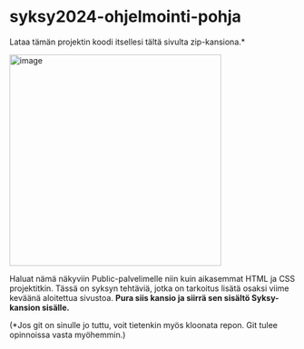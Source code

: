 ﻿# syksy2024-ohjelmointi-pohja

Lataa tämän projektin koodi itsellesi tältä sivulta zip-kansiona.\*

<img width="373" alt="image" src="https://github.com/webohjelmointi/kevat2024pohja/assets/102667765/8dc433ad-3883-4676-9696-2f682cc0adf9">


Haluat nämä näkyviin Public-palvelimelle niin kuin aikasemmat HTML ja CSS projektitkin.
Tässä on syksyn tehtäviä, jotka on tarkoitus lisätä osaksi viime keväänä aloitettua sivustoa. **Pura siis kansio ja siirrä sen sisältö Syksy-kansion sisälle.**


(\*Jos git on sinulle jo tuttu, voit tietenkin myös kloonata repon. Git tulee opinnoissa vasta myöhemmin.)
